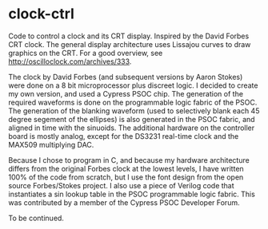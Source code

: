 # clock-ctrl
Code to control a clock and its CRT display.  Inspired by the David Forbes CRT clock.  The general display architecture uses Lissajou curves to draw graphics on the CRT.  For a good overview, see http://oscilloclock.com/archives/333.

The clock by David Forbes (and subsequent versions by Aaron Stokes) were done on a 8 bit microprocessor plus discreet logic.  I decided to create my own version, and used a Cypress PSOC chip.  The generation of the required waveforms is done on the programmable logic fabric of the PSOC.  The generation of the blanking waveform (used to selectively blank each 45 degree segement of the ellipses) is also generated in the PSOC fabric, and aligned in time with the sinuoids.  The additional hardware on the controller board is mostly analog, except for the DS3231 real-time clock and the MAX509 multiplying DAC.

Because I chose to program in C, and because my hardware architecture differs from the original Forbes clock at the lowest levels, I have written 100% of the code from scratch, but I use the font design from the open source Forbes/Stokes project.  I also use a piece of Verilog code that instantiates a sin lookup table in the PSOC programmable logic fabric.  This was contributed by a member of the Cypress PSOC Developer Forum.

To be continued.
